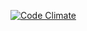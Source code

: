 [![Code Climate](https://api.codeclimate.com/v1/badges/8cb27806631cb67ece2f/maintainability)](https://codeclimate.com/github/HaaseIT/VAHING/maintainability)

